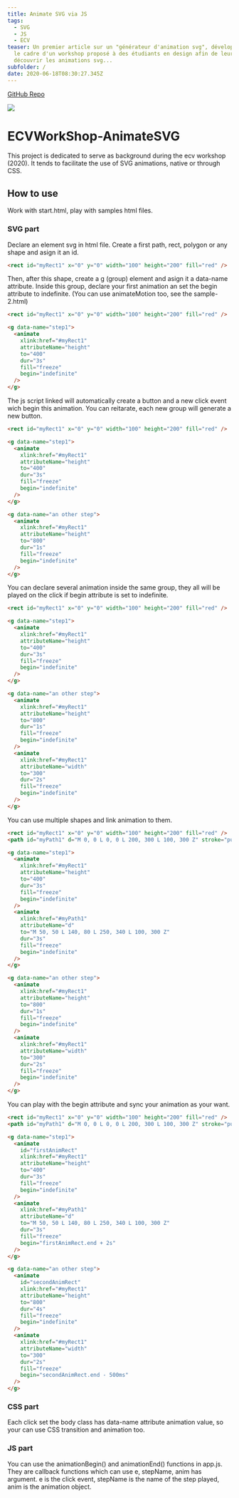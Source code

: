 ```yaml
---
title: Animate SVG via JS
tags:
  - SVG
  - JS
  - ECV
teaser: Un premier article sur un "générateur d'animation svg", développé dans
  le cadre d'un workshop proposé à des étudiants en design afin de leur faire
  découvrir les animations svg...
subfolder: /
date: 2020-06-18T08:30:27.345Z
---
```

[GitHub Repo](https://github.com/Benjamin-Bach/ECVWorkShop-AnimateSVG)

![](svg-logo.svg)

# ECVWorkShop-AnimateSVG

This project is dedicated to serve as background during the ecv workshop (2020). It tends to facilitate the use of SVG animations, native or through CSS.

## How to use

Work with start.html, play with samples html files.

### SVG part

Declare an element svg in html file. Create a first path, rect, polygon or any shape and asign it an id.

```html
<rect id="myRect1" x="0" y="0" width="100" height="200" fill="red" />
```

Then, after this shape, create a g (group) element and asign it a data-name attribute. Inside this group, declare your first animation an set the begin attribute to indefinite.
(You can use animateMotion too, see the sample-2.html)



```html
<rect id="myRect1" x="0" y="0" width="100" height="200" fill="red" />

<g data-name="step1">
  <animate
    xlink:href="#myRect1"
    attributeName="height"
    to="400"
    dur="3s"
    fill="freeze"
    begin="indefinite"
  />
</g>
```

The js script linked will automatically create a button and a new click event wich begin this animation. You can reitarate, each new group will generate a new button.

```html
<rect id="myRect1" x="0" y="0" width="100" height="200" fill="red" />

<g data-name="step1">
  <animate
    xlink:href="#myRect1"
    attributeName="height"
    to="400"
    dur="3s"
    fill="freeze"
    begin="indefinite"
  />
</g>

<g data-name="an other step">
  <animate
    xlink:href="#myRect1"
    attributeName="height"
    to="800"
    dur="1s"
    fill="freeze"
    begin="indefinite"
  />
</g>
```

You can declare several animation inside the same group, they all will be played on the click if begin attribute is set to indefinite.

```html
<rect id="myRect1" x="0" y="0" width="100" height="200" fill="red" />

<g data-name="step1">
  <animate
    xlink:href="#myRect1"
    attributeName="height"
    to="400"
    dur="3s"
    fill="freeze"
    begin="indefinite"
  />
</g>

<g data-name="an other step">
  <animate
    xlink:href="#myRect1"
    attributeName="height"
    to="800"
    dur="1s"
    fill="freeze"
    begin="indefinite"
  />
  <animate
    xlink:href="#myRect1"
    attributeName="width"
    to="300"
    dur="2s"
    fill="freeze"
    begin="indefinite"
  />
</g>
```

You can use multiple shapes and link animation to them.

```html
<rect id="myRect1" x="0" y="0" width="100" height="200" fill="red" />
<path id="myPath1" d="M 0, 0 L 0, 0 L 200, 300 L 100, 300 Z" stroke="purple" fill="transparent"/>

<g data-name="step1">
  <animate
    xlink:href="#myRect1"
    attributeName="height"
    to="400"
    dur="3s"
    fill="freeze"
    begin="indefinite"
  />
  <animate
    xlink:href="#myPath1"
    attributeName="d"
    to="M 50, 50 L 140, 80 L 250, 340 L 100, 300 Z"
    dur="3s"
    fill="freeze"
    begin="indefinite"
  />
</g>

<g data-name="an other step">
  <animate
    xlink:href="#myRect1"
    attributeName="height"
    to="800"
    dur="1s"
    fill="freeze"
    begin="indefinite"
  />
  <animate
    xlink:href="#myRect1"
    attributeName="width"
    to="300"
    dur="2s"
    fill="freeze"
    begin="indefinite"
  />
</g>
```

You can play with the begin attribute and sync your animation as your want.

```html
<rect id="myRect1" x="0" y="0" width="100" height="200" fill="red" />
<path id="myPath1" d="M 0, 0 L 0, 0 L 200, 300 L 100, 300 Z" stroke="purple" fill="transparent"/>

<g data-name="step1">
  <animate
    id="firstAnimRect"
    xlink:href="#myRect1"
    attributeName="height"
    to="400"
    dur="3s"
    fill="freeze"
    begin="indefinite"
  />
  <animate
    xlink:href="#myPath1"
    attributeName="d"
    to="M 50, 50 L 140, 80 L 250, 340 L 100, 300 Z"
    dur="3s"
    fill="freeze"
    begin="firstAnimRect.end + 2s"
  />
</g>

<g data-name="an other step">
  <animate
    id="secondAnimRect"
    xlink:href="#myRect1"
    attributeName="height"
    to="800"
    dur="4s"
    fill="freeze"
    begin="indefinite"
  />
  <animate
    xlink:href="#myRect1"
    attributeName="width"
    to="300"
    dur="2s"
    fill="freeze"
    begin="secondAnimRect.end - 500ms"
  />
</g>
```

### CSS part

Each click set the body class has data-name attribute animation value, so your can use CSS transition and animation too.

### JS part

You can use the animationBegin() and animationEnd() functions in app.js. They are callback functions which can use e, stepName, anim has argument.
e is the click event, stepName is the name of the step played, anim is the animation object.